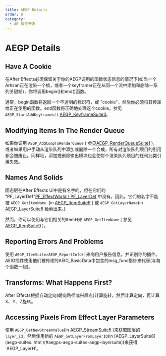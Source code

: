 ```yaml
---
title: AEGP Details
order: 8
category:
  - AE 插件开发
---
```

# AEGP Details

## Have A Cookie

在After Effects必须保留关于你的AEGP调用的函数状态信息的情况下(如当一个Artisan正在渲染一个帧，或者一个keyframer正在从同一个流中添加和删除一系列关键帧)，你将调用begin()和end()函数。

通常，begin函数将返回一个不透明的标识符，或 "cookie"，然后你必须将其传递给正在使用的函数。end函数将正确地处理这个cookie。参见 `AEGP_StartAddKeyframes()` [AEGP_KeyframeSuite3](aegp-suites.html)。

## Modifying Items In The Render Queue

如果你调用 `AEGP_AddCompToRenderQueue` ( 参见[AEGP_RenderQueueSuite1](aegp-suites.html) )，或者如果用户手动从渲染队列中添加或删除一个合成，所有对渲染队列项目的引用都会被废止。同样地，添加或删除输出模块也会使每个渲染队列项目的任何此类引用失效。

## Names And Solids

固态层在After Effects UI中是有名字的，但在它们的 "PF_LayerDef"[PF_EffectWorld / PF_LayerDef](.../effect-basics/PF_EffectWorld.html) 中没有。因此，它们的名字不能被 `AEGP_GetItemName `(in [AEGP_ItemSuite9](aegp-suites.html) ) 或 `AEGP_GetLayerName`(in [AEGP_LayerSuite8](aegp-suites.html)  检索出来。)

然而，你可以使用与它们相关的ItemH来 `AEGP_GetItemName` ( 参见[AEGP_ItemSuite9](aegp-suites.html) )。

## Reporting Errors And Problems

使用 `AEGP_ItemSuite>AEGP_ReportInfo()`来向用户报告信息，并识别你的插件。AEIO插件使用他们被传递的AEIO_BasicData中包含的msg_func指针来代替(与每个函数一起)。

## Transforms: What Happens First?

After Effects根据自动定向(朝向路径或兴趣点)计算旋转，然后计算定向，再计算X、Y、Z旋转。

## Accessing Pixels From Effect Layer Parameters

使用 `AEGP_GetNewStreamValue`(in [AEGP_StreamSuite5](aegp-suites.html) )来获取图层的 `layer_id`，然后使用新的 `AEGP_GetLayerFromLayerID`(in [AEGP_LayerSuite8](aegp-suites. html)(#aegps-aegp-suites-aegp-layersuite))来获得`AEGP_LayerH'。
